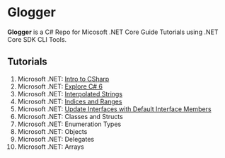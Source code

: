 # Glogger

**Glogger** is a C# Repo for Micosoft .NET Core Guide Tutorials using .NET Core SDK CLI Tools.

## Tutorials

1. Microsoft .NET: [Intro to CSharp](https://docs.microsoft.com/en-us/dotnet/csharp/tutorials/intro-to-csharp/)
2. Microsoft .NET: [Explore C# 6](https://docs.microsoft.com/en-us/dotnet/csharp/tutorials/exploration/csharp-6/)
3. Microsoft .NET: [Interpolated Strings](https://docs.microsoft.com/en-us/dotnet/csharp/tutorials/exploration/interpolated-strings)
4. Microsoft .NET: [Indices and Ranges](https://docs.microsoft.com/en-us/dotnet/csharp/tutorials/ranges-indexes)
5. Microsoft .NET: [Update Interfaces with Default Interface Members](https://docs.microsoft.com/en-us/dotnet/csharp/tutorials/ranges-indexes)
6. Microsoft .NET: Classes and Structs
7. Microsoft .NET: Enumeration Types
8. Microsoft .NET: Objects
9. Microsoft .NET: Delegates
10. Microsoft .NET: Arrays

